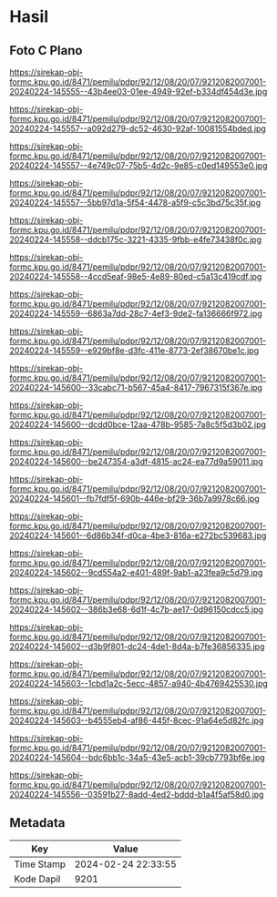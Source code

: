 # Hasil

## Foto C Plano

https://sirekap-obj-formc.kpu.go.id/8471/pemilu/pdpr/92/12/08/20/07/9212082007001-20240224-145555--43b4ee03-01ee-4949-92ef-b334df454d3e.jpg

https://sirekap-obj-formc.kpu.go.id/8471/pemilu/pdpr/92/12/08/20/07/9212082007001-20240224-145557--a092d279-dc52-4630-92af-10081554bded.jpg

https://sirekap-obj-formc.kpu.go.id/8471/pemilu/pdpr/92/12/08/20/07/9212082007001-20240224-145557--4e749c07-75b5-4d2c-9e85-c0ed149553e0.jpg

https://sirekap-obj-formc.kpu.go.id/8471/pemilu/pdpr/92/12/08/20/07/9212082007001-20240224-145557--5bb97d1a-5f54-4478-a5f9-c5c3bd75c35f.jpg

https://sirekap-obj-formc.kpu.go.id/8471/pemilu/pdpr/92/12/08/20/07/9212082007001-20240224-145558--ddcb175c-3221-4335-9fbb-e4fe73438f0c.jpg

https://sirekap-obj-formc.kpu.go.id/8471/pemilu/pdpr/92/12/08/20/07/9212082007001-20240224-145558--4ccd5eaf-98e5-4e89-80ed-c5a13c419cdf.jpg

https://sirekap-obj-formc.kpu.go.id/8471/pemilu/pdpr/92/12/08/20/07/9212082007001-20240224-145559--6863a7dd-28c7-4ef3-9de2-fa136666f972.jpg

https://sirekap-obj-formc.kpu.go.id/8471/pemilu/pdpr/92/12/08/20/07/9212082007001-20240224-145559--e929bf8e-d3fc-411e-8773-2ef38670be1c.jpg

https://sirekap-obj-formc.kpu.go.id/8471/pemilu/pdpr/92/12/08/20/07/9212082007001-20240224-145600--33cabc71-b567-45a4-8417-7967315f367e.jpg

https://sirekap-obj-formc.kpu.go.id/8471/pemilu/pdpr/92/12/08/20/07/9212082007001-20240224-145600--dcdd0bce-12aa-478b-9585-7a8c5f5d3b02.jpg

https://sirekap-obj-formc.kpu.go.id/8471/pemilu/pdpr/92/12/08/20/07/9212082007001-20240224-145600--be247354-a3df-4815-ac24-ea77d9a59011.jpg

https://sirekap-obj-formc.kpu.go.id/8471/pemilu/pdpr/92/12/08/20/07/9212082007001-20240224-145601--fb7fdf5f-690b-446e-bf29-36b7a9978c66.jpg

https://sirekap-obj-formc.kpu.go.id/8471/pemilu/pdpr/92/12/08/20/07/9212082007001-20240224-145601--6d86b34f-d0ca-4be3-816a-e272bc539683.jpg

https://sirekap-obj-formc.kpu.go.id/8471/pemilu/pdpr/92/12/08/20/07/9212082007001-20240224-145602--9cd554a2-e401-489f-9ab1-a23fea9c5d79.jpg

https://sirekap-obj-formc.kpu.go.id/8471/pemilu/pdpr/92/12/08/20/07/9212082007001-20240224-145602--386b3e68-6d1f-4c7b-ae17-0d96150cdcc5.jpg

https://sirekap-obj-formc.kpu.go.id/8471/pemilu/pdpr/92/12/08/20/07/9212082007001-20240224-145602--d3b9f801-dc24-4de1-8d4a-b7fe36856335.jpg

https://sirekap-obj-formc.kpu.go.id/8471/pemilu/pdpr/92/12/08/20/07/9212082007001-20240224-145603--1cbd1a2c-5ecc-4857-a940-4b4769425530.jpg

https://sirekap-obj-formc.kpu.go.id/8471/pemilu/pdpr/92/12/08/20/07/9212082007001-20240224-145603--b4555eb4-af86-445f-8cec-91a64e5d82fc.jpg

https://sirekap-obj-formc.kpu.go.id/8471/pemilu/pdpr/92/12/08/20/07/9212082007001-20240224-145604--bdc6bb1c-34a5-43e5-acb1-39cb7793bf6e.jpg

https://sirekap-obj-formc.kpu.go.id/8471/pemilu/pdpr/92/12/08/20/07/9212082007001-20240224-145556--03591b27-8add-4ed2-bddd-b1a4f5af58d0.jpg


## Metadata

| Key        | Value               |
| ---------- | ------------------- |
| Time Stamp | 2024-02-24 22:33:55 |
| Kode Dapil | 9201                |




